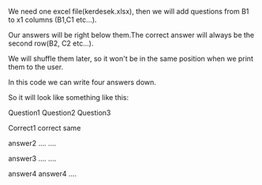 We need one excel file(kerdesek.xlsx), then we will add questions from B1 to x1 columns (B1,C1 etc...).

Our answers will be right below them.The correct answer will always be the second row(B2, C2 etc...). 

We will shuffle them later, so it won't be in the same position when we print them to the user. 

In this code we can write four answers down.

So it will look like something like this:

Question1  Question2  Question3

Correct1    correct      same

answer2    ....       ....

answer3    ....       ....

answer4    answer4     ....


